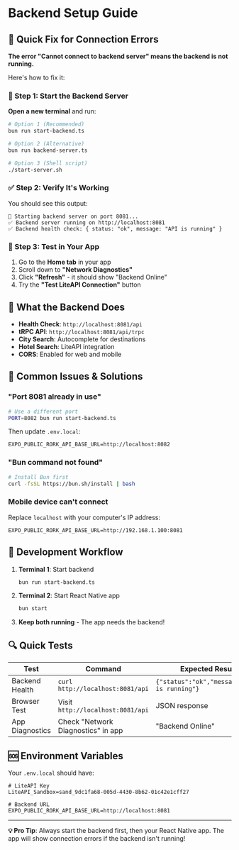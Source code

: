 # Backend Setup Guide

## 🚀 Quick Fix for Connection Errors

**The error "Cannot connect to backend server" means the backend is not running.**

Here's how to fix it:

### 🔴 Step 1: Start the Backend Server

**Open a new terminal** and run:

```bash
# Option 1 (Recommended)
bun run start-backend.ts

# Option 2 (Alternative)
bun run backend-server.ts

# Option 3 (Shell script)
./start-server.sh
```

### ✅ Step 2: Verify It's Working

You should see this output:
```
🚀 Starting backend server on port 8081...
✅ Backend server running on http://localhost:8081
✅ Backend health check: { status: "ok", message: "API is running" }
```

### 📱 Step 3: Test in Your App

1. Go to the **Home tab** in your app
2. Scroll down to **"Network Diagnostics"**
3. Click **"Refresh"** - it should show "Backend Online"
4. Try the **"Test LiteAPI Connection"** button

## 🔧 What the Backend Does

- **Health Check**: `http://localhost:8081/api`
- **tRPC API**: `http://localhost:8081/api/trpc`
- **City Search**: Autocomplete for destinations
- **Hotel Search**: LiteAPI integration
- **CORS**: Enabled for web and mobile

## 🚫 Common Issues & Solutions

### "Port 8081 already in use"
```bash
# Use a different port
PORT=8082 bun run start-backend.ts
```
Then update `.env.local`:
```env
EXPO_PUBLIC_RORK_API_BASE_URL=http://localhost:8082
```

### "Bun command not found"
```bash
# Install Bun first
curl -fsSL https://bun.sh/install | bash
```

### Mobile device can't connect
Replace `localhost` with your computer's IP address:
```env
EXPO_PUBLIC_RORK_API_BASE_URL=http://192.168.1.100:8081
```

## 📝 Development Workflow

1. **Terminal 1**: Start backend
   ```bash
   bun run start-backend.ts
   ```

2. **Terminal 2**: Start React Native app
   ```bash
   bun start
   ```

3. **Keep both running** - The app needs the backend!

## 🔍 Quick Tests

| Test | Command | Expected Result |
|------|---------|----------------|
| Backend Health | `curl http://localhost:8081/api` | `{"status":"ok","message":"API is running"}` |
| Browser Test | Visit `http://localhost:8081/api` | JSON response |
| App Diagnostics | Check "Network Diagnostics" in app | "Backend Online" |

## 🆘 Environment Variables

Your `.env.local` should have:
```env
# LiteAPI Key
LiteAPI_Sandbox=sand_9dc1fa68-005d-4430-8b62-01c42e1cff27

# Backend URL
EXPO_PUBLIC_RORK_API_BASE_URL=http://localhost:8081
```

---

**💡 Pro Tip**: Always start the backend first, then your React Native app. The app will show connection errors if the backend isn't running!